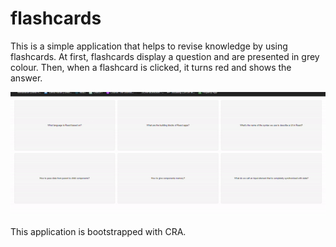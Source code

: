 # flashcards
This is a simple application that helps to revise knowledge by using flashcards. At first, flashcards display a question and are presented in grey colour. Then, when a flashcard is clicked, it turns red and shows the answer.

![Demo](./src/flashcards.gif)

This application is bootstrapped with CRA.
